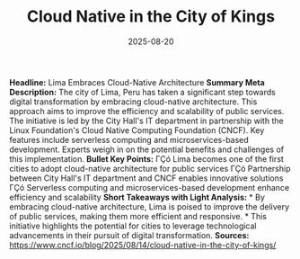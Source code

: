 ﻿---
title: Cloud Native in the City of Kings
date: '2025-08-20'
category: Markets
summary: ''
slug: cloud native in the city of kings
source_urls:
- https://www.cncf.io/blog/2025/08/14/cloud-native-in-the-city-of-kings/
seo:
  title: Cloud Native in the City of Kings | Hash n Hedge
  description: ''
  keywords:
  - news
  - markets
  - brief
---

**Headline:** Lima Embraces Cloud-Native Architecture  **Summary Meta Description:** The city of Lima, Peru has taken a significant step towards digital transformation by embracing cloud-native architecture. This approach aims to improve the efficiency and scalability of public services. The initiative is led by the City Hall's IT department in partnership with the Linux Foundation's Cloud Native Computing Foundation (CNCF). Key features include serverless computing and microservices-based development. Experts weigh in on the potential benefits and challenges of this implementation.  **Bullet Key Points:**  ΓÇó Lima becomes one of the first cities to adopt cloud-native architecture for public services ΓÇó Partnership between City Hall's IT department and CNCF enables innovative solutions ΓÇó Serverless computing and microservices-based development enhance efficiency and scalability  **Short Takeaways with Light Analysis:**  * By embracing cloud-native architecture, Lima is poised to improve the delivery of public services, making them more efficient and responsive. * This initiative highlights the potential for cities to leverage technological advancements in their pursuit of digital transformation.  **Sources:**  https://www.cncf.io/blog/2025/08/14/cloud-native-in-the-city-of-kings/ 
